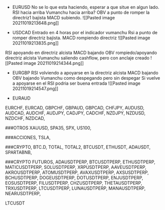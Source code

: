 * EURUSD
No se lo que esta haciendo, esperar a que situe en algun lado.
RSI hacia arriba
Vumanchu hacia arriba?
OBV a punto de romper la directriz1 bajista
MACD subiendo.
![[Pasted image 20211019213648.png]]

* USDCAD
Entrado en 4 horas por el indicador vumanchu
Rsi a punto de romper directriz bajista.
MACD rompiendo directriz
![[Pasted image 20211019213835.png]]


RSI apoyando en directriz alcista
MACD bajando
OBV rompiedo/apoyando directriz alcista
Vumanchu saliendo cashflow, pero con anclaje creado
![[Pasted image 20211019214344.png]]



* EURGBP
RSI volviendo a apoyarse en la directriz alcista
MACD bajando
OBV bajando
Vumanchu como despegando pero sin despegar
Si vuelve a apoyarse en el RSI podria ser buena entrada
![[Pasted image 20211019214547.png]]

* EURAUD

EURCHF,
EURCAD,
GBPCHF,
GBPAUD,
GBPCAD,
CHFJPY,
AUDUSD,
AUDCAD,
AUDCHF,
AUDJPY,
CADJPY,
CADCHF,
NZDJPY,
NZDUSD,
NZDCHF,
NZDCAD,

  

###OTROS
XAUUSD,
SPA35,
SPX,
US100,

  
###ACCIONES,
TSLA,

  
###CRYPTO,
BTC.D,
TOTAL,
TOTAL2,
BTCUSDT,
ETHUSDT,
ADAUSDT,
SPARTABNB,

  
###CRYPTO FUTUROS,
ADAUSDTPERP,
BTCUSDTPERP,
ETHUSDTPERP,
MATICUSDTPERP,
SOLUSDTPERP,
XRPUSDTPERP,
AAVEUSDTPERP,
AKROUSDTPERP,
ATOMUSDTPERP,
AVAXUSDTPERP,
AXSUSDTPERP,
BCHUSDTPERP,
DOGEUSDTPERP,
DOTUSDTPERP,
ENJUSDTPERP,
EOSUSDTPERP,
FILUSDTPERP,
CHZUSDTPERP,
THETAUSDTPERP,
TRXUSDTPERP,
LTCUSDTPERP,
LUNAUSDTPERP,
MANAUSDTPERP,
NEARUSDTPERP,

LTCUSDT